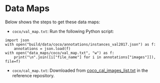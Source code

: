 # Data Maps

Below shows the steps to get these data maps:

- `coco/val_map.txt`: Run the following Python script:
```
import json
with open("build/data/coco/annotations/instances_val2017.json") as f:
    annotations = json.load(f)
with open("data_maps/coco/val_map.txt", "w") as f:
    print("\n".join([i["file_name"] for i in annotations["images"]]), file=f)
```
- `coco/cal_map.txt`: Downloaded from [coco_cal_images_list.txt](https://github.com/mlperf/inference/blob/master/calibration/COCO/coco_cal_images_list.txt) in the reference repository.
